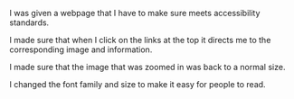 I was given a webpage that I have to make sure meets accessibility standards.

I made sure that when I click on the links at the top it directs me to the corresponding image and information.

I made sure that the image that was zoomed in was back to a normal size.

I changed the font family and size to make it easy for people to read.